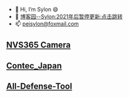 - 👋 Hi, I’m Sylon 😄
- 🤡 [博客园--Sylon:2021年后暂停更新:点击跳转](https://sylon.cnblogs.com/)
- 📫 peisylon@foxmail.com


## [NVS365 Camera](https://github.com/Sylon001/NVS-365-Camera/)

## [Contec_Japan](https://github.com/Sylon001/contec_japan/)

## [All-Defense-Tool](https://github.com/Sylon001/All-Defense-Tool)


<!---
Sylon001/Sylon001 is a ✨ special ✨ repository because its `README.md` (this file) appears on your GitHub profile.
You can click the Preview link to take a look at your changes.
--->

